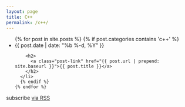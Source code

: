 ```yaml
---
layout: page
title: C++
permalink: /c++/
---
```


<div class="home">

  <ul class="post-list">
    {% for post in site.posts %}
      {% if post.categories contains 'c++' %}
      <li>
        <span class="post-meta">{{ post.date | date: "%b %-d, %Y" }}</span>

        <h2>
          <a class="post-link" href="{{ post.url | prepend: site.baseurl }}">{{ post.title }}</a>
        </h2>
      </li>
      {% endif %}
    {% endfor %}
  </ul>

  <p class="rss-subscribe">subscribe <a href="{{ '/feed.xml' | prepend: site.baseurl }}">via RSS</a></p>

  <div class="fb-comments" data-href="https://scimad.github.io/" data-width="600" data-numposts="5"></div>

</div>
